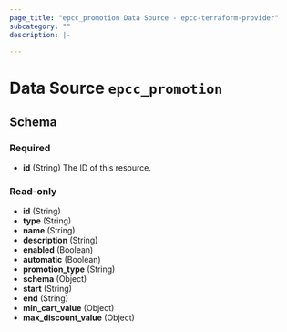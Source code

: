 ```yaml
---
page_title: "epcc_promotion Data Source - epcc-terraform-provider"
subcategory: ""
description: |-
  
---
```


# Data Source `epcc_promotion`





## Schema

### Required

- **id** (String) The ID of this resource.

### Read-only

- **id** (String)
- **type** (String)
- **name** (String)
- **description** (String)
- **enabled** (Boolean)
- **automatic** (Boolean)
- **promotion_type** (String)
- **schema** (Object)
- **start** (String)
- **end** (String)
- **min_cart_value** (Object)
- **max_discount_value** (Object)


